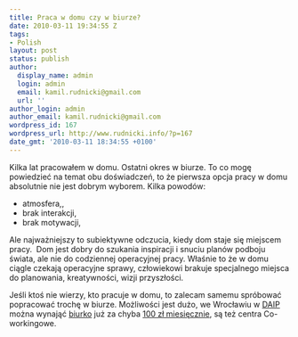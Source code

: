 ```yaml
---
title: Praca w domu czy w biurze?
date: 2010-03-11 19:34:55 Z
tags:
- Polish
layout: post
status: publish
author:
  display_name: admin
  login: admin
  email: kamil.rudnicki@gmail.com
  url: ''
author_login: admin
author_email: kamil.rudnicki@gmail.com
wordpress_id: 167
wordpress_url: http://www.rudnicki.info/?p=167
date_gmt: '2010-03-11 18:34:55 +0100'
---
```


<p>Kilka lat pracowałem w domu. Ostatni okres w biurze. To co mogę powiedzieć na temat obu doświadczeń, to że pierwsza opcja pracy w domu absolutnie nie jest dobrym wyborem. Kilka powodów:</p>
<ul>
<li>atmosfera,,</li>
<li>brak interakcji,</li>
<li>brak motywacji,</li>
</ul>
<p>Ale najważniejszy to subiektywne odczucia, kiedy dom staje się miejscem pracy.  Dom jest dobry do szukania inspiracji i snuciu planów podboju świata, ale nie do codziennej operacyjnej pracy. Właśnie to że w domu ciągle czekają operacyjne sprawy, człowiekowi brakuje specjalnego miejsca do planowania, kreatywności, wizji przyszłości.</p>
<p>Jeśli ktoś nie wierzy, kto pracuje w domu, to zalecam samemu spróbować popracować trochę w biurze. Możliwości jest dużo, we Wrocławiu w <a href="http://www.technologpark.pl/sub.php?p=76&amp;lng=pl">DAIP</a> można wynająć <a href="http://www.technologpark.pl/sub.php?p=76&amp;lng=pl">biurko</a> już za chyba <a href="http://www.technologpark.pl/files/download/d_1233819574.doc">100 zł miesięcznie</a>, są też centra Co-workingowe.</p>
